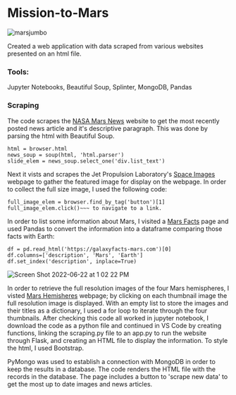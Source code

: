 # Mission-to-Mars
![marsjumbo](https://user-images.githubusercontent.com/99676466/175110874-b8a89197-0948-4940-9188-f8b1a0361394.jpeg)

Created a web application with data scraped from various websites presented on an html file.

### Tools: 
Jupyter Notebooks, Beautiful Soup, Splinter, MongoDB, Pandas

### Scraping
The code scrapes the [NASA Mars News](https://redplanetscience.com/) website to get the most recently posted news article and it's descriptive paragraph. This was done by parsing the html with Beautiful Soup.
~~~ 
html = browser.html
news_soup = soup(html, 'html.parser')
slide_elem = news_soup.select_one('div.list_text') 
~~~ 
Next it vists and scrapes the Jet Propulsion Laboratory's [Space Images](https://spaceimages-mars.com/) webpage to gather the featured image for display on the webpage. In order to collect the full size image, I used the following code:
~~~ 
full_image_elem = browser.find_by_tag('button')[1]
full_image_elem.click()~~~ to navigate to a link. 
~~~
In order to list some information about Mars, I visited a [Mars Facts](https://galaxyfacts-mars.com) page and used Pandas to convert the information into a dataframe comparing those facts with Earth: 
~~~
df = pd.read_html('https://galaxyfacts-mars.com')[0]
df.columns=['description', 'Mars', 'Earth']
df.set_index('description', inplace=True)
~~~

![Screen Shot 2022-06-22 at 1 02 22 PM](https://user-images.githubusercontent.com/99676466/175116073-f611a607-85ce-4d5c-b3f0-227fac51a50b.png)

In order to retrieve the full resolution images of the four Mars hemispheres, I visted [Mars Hemisheres](https://marshemispheres.com/) webpage; by clicking on each thumbnail image the full resolution image is displayed. With an empty list to store the images and their titles as a dictionary, I used a for loop to iterate through the four thumbnails. After checking this code all worked in jupyter notebook, I download the code as a python file and continued in VS Code by creating functions, linking the scraping.py file to an app.py to run the website through Flask, and creating an HTML file to display the information. To style the html, I used Bootstrap.

PyMongo was used to establish a connection with MongoDB in order to keep the results in a database. The code renders the HTML file with the records in the database. The page includes a button to 'scrape new data' to get the most up to date images and news articles. 


